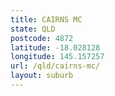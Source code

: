 ```yaml
---
title: CAIRNS MC
state: QLD
postcode: 4872
latitude: -18.028128
longitude: 145.157257
url: /qld/cairns-mc/
layout: suburb
---
```

